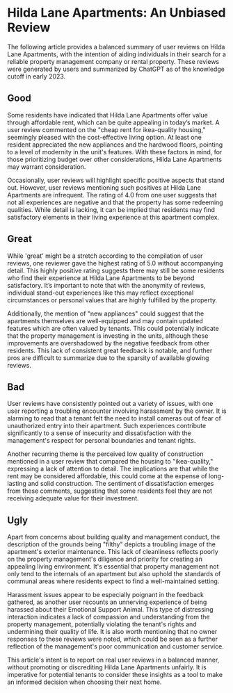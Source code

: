 # Hilda Lane Apartments: An Unbiased Review

The following article provides a balanced summary of user reviews on Hilda Lane Apartments, with the intention of aiding individuals in their search for a reliable property management company or rental property. These reviews were generated by users and summarized by ChatGPT as of the knowledge cutoff in early 2023.

## Good

Some residents have indicated that Hilda Lane Apartments offer value through affordable rent, which can be quite appealing in today’s market. A user review commented on the "cheap rent for ikea-quality housing," seemingly pleased with the cost-effective living option. At least one resident appreciated the new appliances and the hardwood floors, pointing to a level of modernity in the unit's features. With these factors in mind, for those prioritizing budget over other considerations, Hilda Lane Apartments may warrant consideration.

Occasionally, user reviews will highlight specific positive aspects that stand out. However, user reviews mentioning such positives at Hilda Lane Apartments are infrequent. The rating of 4.0 from one user suggests that not all experiences are negative and that the property has some redeeming qualities. While detail is lacking, it can be implied that residents may find satisfactory elements in their living experience at this apartment complex.

## Great

While 'great' might be a stretch according to the compilation of user reviews, one reviewer gave the highest rating of 5.0 without accompanying detail. This highly positive rating suggests there may still be some residents who find their experience at Hilda Lane Apartments to be beyond satisfactory. It’s important to note that with the anonymity of reviews, individual stand-out experiences like this may reflect exceptional circumstances or personal values that are highly fulfilled by the property.

Additionally, the mention of "new appliances" could suggest that the apartments themselves are well-equipped and may contain updated features which are often valued by tenants. This could potentially indicate that the property management is investing in the units, although these improvements are overshadowed by the negative feedback from other residents. This lack of consistent great feedback is notable, and further pros are difficult to summarize due to the sparsity of available glowing reviews.

## Bad

User reviews have consistently pointed out a variety of issues, with one user reporting a troubling encounter involving harassment by the owner. It is alarming to read that a tenant felt the need to install cameras out of fear of unauthorized entry into their apartment. Such experiences contribute significantly to a sense of insecurity and dissatisfaction with the management's respect for personal boundaries and tenant rights.

Another recurring theme is the perceived low quality of construction mentioned in a user review that compared the housing to "ikea-quality," expressing a lack of attention to detail. The implications are that while the rent may be considered affordable, this could come at the expense of long-lasting and solid construction. The sentiment of dissatisfaction emerges from these comments, suggesting that some residents feel they are not receiving adequate value for their investment.

## Ugly

Apart from concerns about building quality and management conduct, the description of the grounds being "filthy" depicts a troubling image of the apartment's exterior maintenance. This lack of cleanliness reflects poorly on the property management's diligence and priority for creating an appealing living environment. It's essential that property management not only tend to the internals of an apartment but also uphold the standards of communal areas where residents expect to find a well-maintained setting.

Harassment issues appear to be especially poignant in the feedback gathered, as another user recounts an unnerving experience of being harassed about their Emotional Support Animal. This type of distressing interaction indicates a lack of compassion and understanding from the property management, potentially violating the tenant's rights and undermining their quality of life. It is also worth mentioning that no owner responses to these reviews were noted, which could be seen as a further reflection of the management's poor communication and customer service.

This article's intent is to report on real user reviews in a balanced manner, without promoting or discrediting Hilda Lane Apartments unfairly. It is imperative for potential tenants to consider these insights as a tool to make an informed decision when choosing their next home.